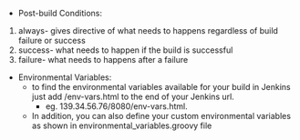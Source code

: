 - Post-build Conditions:
1. always- gives directive of what needs to happens regardless of build failure or success
2. success- what needs to happen if the build is successful
3. failure- what needs to happens after a failure 

- Environmental Variables:
    - to find the environmental variables available for your build in Jenkins just add /env-vars.html to the end of your Jenkins url.
        - eg. 139.34.56.76/8080/env-vars.html.
    - In addition, you can also define your custom environmental variables as shown in environmental_variables.groovy file